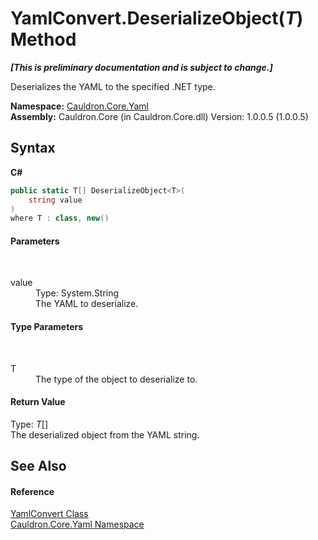 # YamlConvert.DeserializeObject(*T*) Method 
 _**\[This is preliminary documentation and is subject to change.\]**_

Deserializes the YAML to the specified .NET type.

**Namespace:**&nbsp;<a href="N_Cauldron_Core_Yaml">Cauldron.Core.Yaml</a><br />**Assembly:**&nbsp;Cauldron.Core (in Cauldron.Core.dll) Version: 1.0.0.5 (1.0.0.5)

## Syntax

**C#**<br />
``` C#
public static T[] DeserializeObject<T>(
	string value
)
where T : class, new()

```


#### Parameters
&nbsp;<dl><dt>value</dt><dd>Type: System.String<br />The YAML to deserialize.</dd></dl>

#### Type Parameters
&nbsp;<dl><dt>T</dt><dd>The type of the object to deserialize to.</dd></dl>

#### Return Value
Type: *T*[]<br />The deserialized object from the YAML string.

## See Also


#### Reference
<a href="T_Cauldron_Core_Yaml_YamlConvert">YamlConvert Class</a><br /><a href="N_Cauldron_Core_Yaml">Cauldron.Core.Yaml Namespace</a><br />